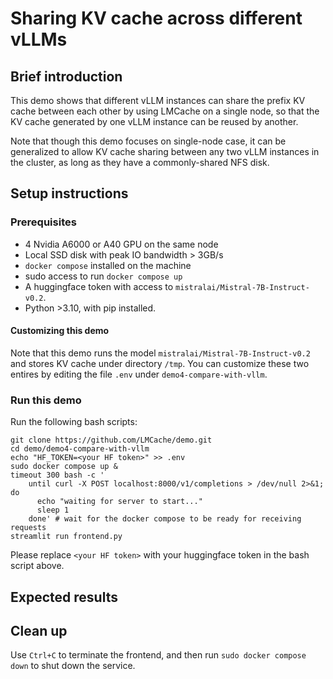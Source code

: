 
# Sharing KV cache across different vLLMs

## Brief introduction

This demo shows that different vLLM instances can share the prefix KV cache between each other by using LMCache on a single node, so that the KV cache generated by one vLLM instance can be reused by another.

Note that though this demo focuses on single-node case, it can be generalized to allow KV cache sharing between any two vLLM instances in the cluster, as long as they have a commonly-shared NFS disk.

## Setup instructions

### Prerequisites
- 4 Nvidia A6000 or A40 GPU on the same node
- Local SSD disk with peak IO bandwidth > 3GB/s
- `docker compose` installed on the machine
- sudo access to run `docker compose up`
- A huggingface token with access to `mistralai/Mistral-7B-Instruct-v0.2`. 
- Python >3.10, with pip installed.


#### Customizing this demo

Note that this demo runs the model `mistralai/Mistral-7B-Instruct-v0.2` and stores KV cache under directory `/tmp`. You can customize these two entires by editing the file `.env` under `demo4-compare-with-vllm`.

### Run this demo

Run the following bash scripts:
```
git clone https://github.com/LMCache/demo.git
cd demo/demo4-compare-with-vllm
echo "HF_TOKEN=<your HF token>" >> .env
sudo docker compose up &
timeout 300 bash -c '
    until curl -X POST localhost:8000/v1/completions > /dev/null 2>&1; do
      echo "waiting for server to start..."
      sleep 1
    done' # wait for the docker compose to be ready for receiving requests
streamlit run frontend.py
```
Please replace `<your HF token>` with your huggingface token in the bash script above.


## Expected results


## Clean up

Use `Ctrl+C` to terminate the frontend, and then run `sudo docker compose down` to shut down the service.
